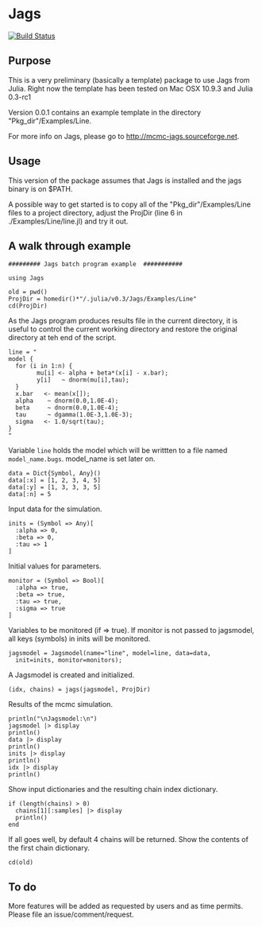 # Jags

[![Build Status](https://travis-ci.org/goedman/Jags.jl.svg?branch=master)](https://travis-ci.org/goedman/Jags.jl)

## Purpose

This is a very preliminary (basically a template) package to use Jags from Julia. Right now the template has been tested on Mac OSX 10.9.3 and Julia 0.3-rc1

Version 0.0.1 contains an example template in the directory "Pkg_dir"/Examples/Line.

For more info on Jags, please go to <http://mcmc-jags.sourceforge.net>.

## Usage

This version of the package assumes that Jags is installed and the jags binary is on $PATH.

A possible way to get started is to copy all of the "Pkg_dir"/Examples/Line files to a project directory, adjust the ProjDir (line 6 in ./Examples/Line/line.jl) and try it out.

## A walk through example

```
######### Jags batch program example  ###########

using Jags

old = pwd()
ProjDir = homedir()*"/.julia/v0.3/Jags/Examples/Line"
cd(ProjDir)
```

As the Jags program produces results file in the current directory,
it is useful to control the current working directory and restore
the original directory at teh end of the script.

```
line = "
model {
  for (i in 1:n) {
        mu[i] <- alpha + beta*(x[i] - x.bar);
        y[i]   ~ dnorm(mu[i],tau);
  }
  x.bar   <- mean(x[]);
  alpha    ~ dnorm(0.0,1.0E-4);
  beta     ~ dnorm(0.0,1.0E-4);
  tau      ~ dgamma(1.0E-3,1.0E-3);
  sigma   <- 1.0/sqrt(tau);
}
"
```

Variable `line` holds the model which will be writtten to a file
named `model_name.bugs`. model_name is set later on.

```
data = Dict{Symbol, Any}()
data[:x] = [1, 2, 3, 4, 5]
data[:y] = [1, 3, 3, 3, 5]
data[:n] = 5
```

Input data for the simulation.

```
inits = (Symbol => Any)[
  :alpha => 0,
  :beta => 0,
  :tau => 1
]
```

Initial values for parameters.

```
monitor = (Symbol => Bool)[
  :alpha => true,
  :beta => true,
  :tau => true,
  :sigma => true
]
```

Variables to be monitored (if => true). If monitor is not passed
to jagsmodel, all keys (symbols) in inits will be monitored.

```
jagsmodel = Jagsmodel(name="line", model=line, data=data,
  init=inits, monitor=monitors);
```

A Jagsmodel is created and initialized.

```
(idx, chains) = jags(jagsmodel, ProjDir)
```

Results of the mcmc simulation.

```
println("\nJagsmodel:\n")
jagsmodel |> display
println()
data |> display
println()
inits |> display
println()
idx |> display
println()
```

Show input dictionaries and the resulting chain index dictionary.

```
if (length(chains) > 0)
  chains[1][:samples] |> display
  println()
end
```

If all goes well, by default 4 chains will be returned. Show the contents
of the first chain dictionary.

```
cd(old)
```

## To do

More features will be added as requested by users and as time permits. Please file an issue/comment/request.

